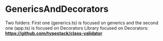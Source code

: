 # GenericsAndDecorators
Two folders:
First one (generics.ts) is focused on generics and the second one (app.ts) is focused on Decorators
Library focused on Decorators: **https://github.com/typestack/class-validator**
